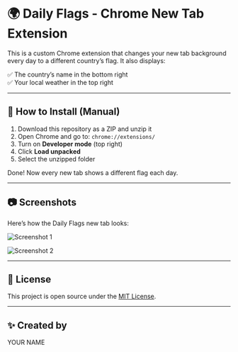 # 🌍 Daily Flags - Chrome New Tab Extension

This is a custom Chrome extension that changes your new tab background every day to a different country’s flag. It also displays:

✅ The country’s name in the bottom right  
✅ Your local weather in the top right

---

## 🔧 How to Install (Manual)


1. Download this repository as a ZIP and unzip it
2. Open Chrome and go to: `chrome://extensions/`
3. Turn on **Developer mode** (top right)
4. Click **Load unpacked**
5. Select the unzipped folder

Done! Now every new tab shows a different flag each day.

---

## 📷 Screenshots

Here’s how the Daily Flags new tab looks:

![Screenshot 1](screenshots/Screenshot%202025-07-09%20181445.png)

![Screenshot 2](screenshots/Screenshot%202025-07-09%20181518.png)


---

## 📄 License

This project is open source under the [MIT License](LICENSE).

---

## ✨ Created by

YOUR NAME
